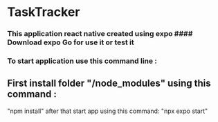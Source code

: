 # TaskTracker
###  This application react native created using expo ####  Download expo Go for use it or test it ####
###   To start application use this command line :
## First install folder  "/node_modules"  using this command :
"npm install"
after that start app using this command:
"npx expo start"  
